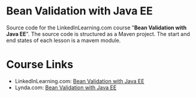 # Bean Validation with Java EE
Source code for the LinkedInLearning.com course "**Bean Validation with Java EE**". The source code is structured as a Maven project. The start and end states of each lesson is a mavem module. 

# Course Links
* LinkedInLearning.com: [Bean Validation with Java EE](https://www.linkedin.com/learning/instructors/alex-theedom?u=2125562)
* Lynda.com: [Bean Validation with Java EE](https://www.lynda.com/Alex-Theedom/7606196-1.html)
